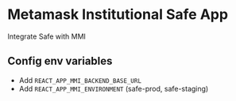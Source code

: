 # Metamask Institutional Safe App

Integrate Safe with MMI

## Config env variables

- Add `REACT_APP_MMI_BACKEND_BASE_URL`
- Add `REACT_APP_MMI_ENVIRONMENT` (safe-prod, safe-staging)
